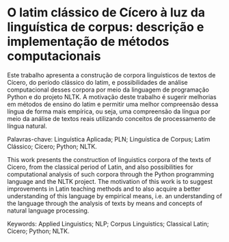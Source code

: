 # O latim clássico de Cícero à luz da linguística de corpus: descrição e implementação de métodos computacionais

Este trabalho apresenta a construção de corpora linguísticos de textos de Cícero, do período clássico do latim, e possibilidades de análise computacional desses corpora por meio da linguagem de programação Python e do projeto NLTK. A motivação deste trabalho é sugerir melhorias em métodos de ensino do latim e permitir uma melhor compreensão dessa língua de forma mais empírica, ou seja, uma compreensão da língua por meio da análise de textos reais utilizando conceitos de processamento de língua natural.

Palavras-chave: Linguística Aplicada; PLN; Linguística de Corpus; Latim Clássico; Cícero; Python; NLTK.

This work presents the construction of linguistics corpora of the texts of Cicero, from the classical period of Latin, and also possibilities for computational analysis of such corpora through the Python programming language and the NLTK project. The motivation of this work is to suggest improvements in Latin teaching methods and to also acquire a better understanding of this language by empirical means, i.e. an understanding of the language through the analysis of texts by means and concepts of natural language processing.

Keywords: Applied Linguistics; NLP; Corpus Linguistics; Classical Latin; Cicero; Python; NLTK.
